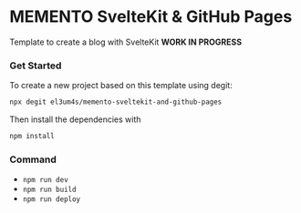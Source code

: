 # MEMENTO SvelteKit & GitHub Pages

Template to create a blog with SvelteKit **WORK IN PROGRESS**

### Get Started

To create a new project based on this template using degit:

```bash
npx degit el3um4s/memento-sveltekit-and-github-pages
```

Then install the dependencies with

```bash
npm install
```

### Command

- `npm run dev`
- `npm run build`
- `npm run deploy`
